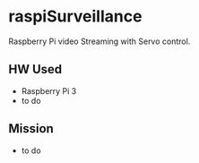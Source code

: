 # raspiSurveillance
Raspberry Pi video Streaming with Servo control.

## HW Used
- Raspberry Pi 3
- to do

## Mission
- to do